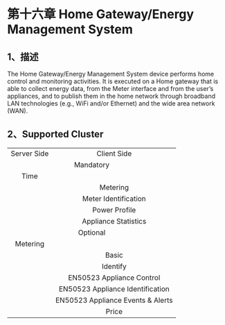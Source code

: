 # 第十六章 Home Gateway/Energy Management System

## 1、描述

The Home Gateway/Energy Management System device performs home control and monitoring activities. It is executed on a Home gateway that is able to collect energy  data,  from  the  Meter  interface  and  from  the  user’s  appliances,  and  to 
publish them in the home network through broadband LAN technologies (e.g., WiFi and/or Ethernet) and the wide area network (WAN).

## 2、Supported Cluster
<table>
   <tr align="center">
   	<td>Server Side</td>
    <td>Client Side</td>
   </tr>
   <tr align="center">
   	<td colspan="2">Mandatory</td>
   </tr>
   <tr align="center">
    <td>Time</td>
    <td></td>
   </tr>
   <tr align="center">
    <td></td>
    <td>Metering</td>
   </tr>
   <tr align="center">
    <td></td>
    <td>Meter Identification</td>
   </tr>
   <tr align="center">
    <td></td>
    <td>Power Profile</td>
   </tr>
   <tr align="center">
    <td></td>
    <td>Appliance Statistics</td>
   </tr>
   <tr align="center">
   	<td colspan="2">Optional</td>
   </tr>
   <tr align="center"> 
       <td>Metering</td>
       <td></td>
   </tr>
   <tr align="center"> 
       <td></td>
       <td>Basic</td>
   </tr>
   <tr align="center"> 
       <td></td>
       <td>Identify</td>
   </tr>  
   <tr align="center"> 
       <td></td>
       <td>EN50523 Appliance Control</td>
   </tr>  
   <tr align="center"> 
       <td></td>
       <td>EN50523 Appliance Identification</td>
   </tr>  
   <tr align="center"> 
       <td></td>
       <td>EN50523 Appliance Events & Alerts</td>
   </tr>  
   <tr align="center"> 
       <td></td>
       <td>Price</td>
   </tr>  
</table>
